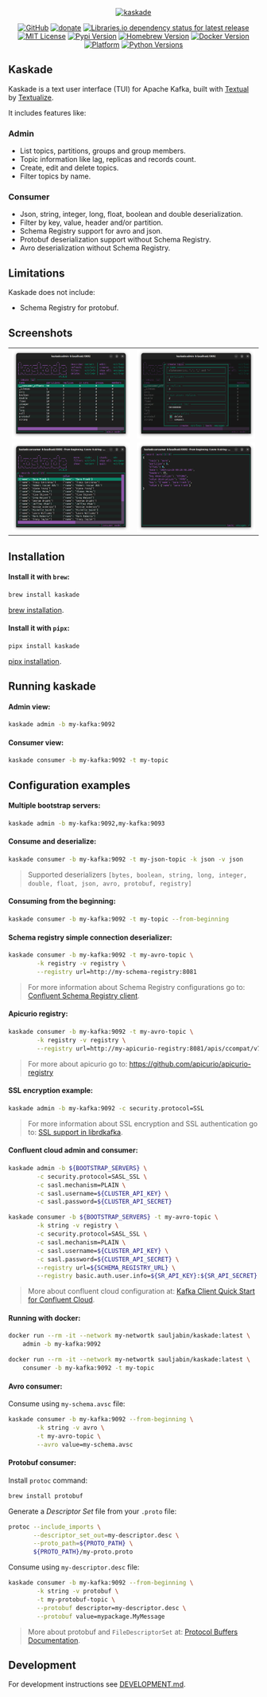 <p align="center">
<a href="https://github.com/sauljabin/kaskade"><img alt="kaskade" width="400" src="https://raw.githubusercontent.com/sauljabin/kaskade/main/screenshots/banner.png"></a>
</p>

<p align="center">
<a href="https://github.com/sauljabin/kaskade"><img alt="GitHub" src="https://img.shields.io/badge/github-blueviolet?logo=github&logoColor=white"></a>
<a href="https://github.com/sponsors/sauljabin"><img alt="donate" src="https://img.shields.io/badge/donate-EA4AAA?logo=github-sponsors&logoColor=white"></a>
<a href="https://libraries.io/pypi/kaskade"><img alt="Libraries.io dependency status for latest release" src="https://img.shields.io/librariesio/release/pypi/kaskade?logo=python&logoColor=white&label="></a>
<a href="https://github.com/sauljabin/kaskade/blob/main/LICENSE"><img alt="MIT License" src="https://img.shields.io/github/license/sauljabin/kaskade"></a>
<a href="https://pypi.org/project/kaskade"><img alt="Pypi Version" src="https://img.shields.io/pypi/v/kaskade"></a>
<a href="https://formulae.brew.sh/formula/kaskade"><img alt="Homebrew Version" src="https://img.shields.io/homebrew/v/kaskade"></a>
<a href="https://hub.docker.com/r/sauljabin/kaskade/tags"><img alt="Docker Version" src="https://img.shields.io/docker/v/sauljabin/kaskade?label=dockerhub"></a>
<a href="https://pypi.org/project/kaskade"><img alt="Platform" src="https://img.shields.io/badge/os-linux%20%7C%20macos-blue"></a>
<a href="https://pypi.org/project/kaskade"><img alt="Python Versions" src="https://img.shields.io/pypi/pyversions/kaskade?label=python"></a>
</p>

## Kaskade

Kaskade is a text user interface (TUI) for Apache Kafka, built with [Textual](https://github.com/Textualize/textual)
by [Textualize](https://www.textualize.io/).

It includes features like:

### Admin

- List topics, partitions, groups and group members.
- Topic information like lag, replicas and records count.
- Create, edit and delete topics.
- Filter topics by name.

### Consumer

- Json, string, integer, long, float, boolean and double deserialization.
- Filter by key, value, header and/or partition.
- Schema Registry support for avro and json.
- Protobuf deserialization support without Schema Registry.
- Avro deserialization without Schema Registry.

## Limitations

Kaskade does not include:

- Schema Registry for protobuf.

## Screenshots

<table>
  <tr>
    <td>
      <img alt="kaskade" src="https://raw.githubusercontent.com/sauljabin/kaskade/main/screenshots/admin.png">
    </td>
    <td>
      <img alt="kaskade" src="https://raw.githubusercontent.com/sauljabin/kaskade/main/screenshots/create-topic.png">
    </td>
  </tr>
  <tr>
    <td>
      <img alt="kaskade" src="https://raw.githubusercontent.com/sauljabin/kaskade/main/screenshots/consumer.png">
    </td>
    <td>
      <img alt="kaskade" src="https://raw.githubusercontent.com/sauljabin/kaskade/main/screenshots/record.png">
    </td>
  </tr>
</table>

## Installation

#### Install it with `brew`:

```bash
brew install kaskade
```

[brew installation](https://brew.sh/).

#### Install it with `pipx`:

```bash
pipx install kaskade
```

[pipx installation](https://pipx.pypa.io/stable/installation/).

## Running kaskade

#### Admin view:

```bash
kaskade admin -b my-kafka:9092
```

#### Consumer view:

```bash
kaskade consumer -b my-kafka:9092 -t my-topic
```

## Configuration examples

#### Multiple bootstrap servers:

```bash
kaskade admin -b my-kafka:9092,my-kafka:9093
```

#### Consume and deserialize:

```bash
kaskade consumer -b my-kafka:9092 -t my-json-topic -k json -v json
```

> Supported deserializers `[bytes, boolean, string, long, integer, double, float, json, avro, protobuf, registry]`

#### Consuming from the beginning:

```bash
kaskade consumer -b my-kafka:9092 -t my-topic --from-beginning
```

#### Schema registry simple connection deserializer:

```bash
kaskade consumer -b my-kafka:9092 -t my-avro-topic \
        -k registry -v registry \
        --registry url=http://my-schema-registry:8081
```

> For more information about Schema Registry configurations go
> to: [Confluent Schema Registry client](https://docs.confluent.io/platform/current/clients/confluent-kafka-python/html/index.html#schemaregistry-client).

#### Apicurio registry:

```bash
kaskade consumer -b my-kafka:9092 -t my-avro-topic \
        -k registry -v registry \
        --registry url=http://my-apicurio-registry:8081/apis/ccompat/v7
```

> For more about apicurio go to: https://github.com/apicurio/apicurio-registry

#### SSL encryption example:

```bash
kaskade admin -b my-kafka:9092 -c security.protocol=SSL
```

> For more information about SSL encryption and SSL authentication go
> to: [SSL support in librdkafka](https://github.com/edenhill/librdkafka/wiki/Using-SSL-with-librdkafka#configure-librdkafka-client).

#### Confluent cloud admin and consumer:

```bash
kaskade admin -b ${BOOTSTRAP_SERVERS} \
        -c security.protocol=SASL_SSL \
        -c sasl.mechanism=PLAIN \
        -c sasl.username=${CLUSTER_API_KEY} \
        -c sasl.password=${CLUSTER_API_SECRET}
```

```bash
kaskade consumer -b ${BOOTSTRAP_SERVERS} -t my-avro-topic \
        -k string -v registry \
        -c security.protocol=SASL_SSL \
        -c sasl.mechanism=PLAIN \
        -c sasl.username=${CLUSTER_API_KEY} \
        -c sasl.password=${CLUSTER_API_SECRET} \
        --registry url=${SCHEMA_REGISTRY_URL} \
        --registry basic.auth.user.info=${SR_API_KEY}:${SR_API_SECRET}
```

> More about confluent cloud configuration
> at: [Kafka Client Quick Start for Confluent Cloud](https://docs.confluent.io/cloud/current/client-apps/config-client.html).

#### Running with docker:

```bash
docker run --rm -it --network my-networtk sauljabin/kaskade:latest \
    admin -b my-kafka:9092
```

```bash
docker run --rm -it --network my-networtk sauljabin/kaskade:latest \
    consumer -b my-kafka:9092 -t my-topic
```

#### Avro consumer:

Consume using `my-schema.avsc` file:

```bash
kaskade consumer -b my-kafka:9092 --from-beginning \
        -k string -v avro \
        -t my-avro-topic \
        --avro value=my-schema.avsc
```

#### Protobuf consumer:

Install `protoc` command:

```bash
brew install protobuf
```

Generate a _Descriptor Set_ file from your `.proto` file:

```bash
protoc --include_imports \
       --descriptor_set_out=my-descriptor.desc \
       --proto_path=${PROTO_PATH} \
       ${PROTO_PATH}/my-proto.proto
```

Consume using `my-descriptor.desc` file:

```bash
kaskade consumer -b my-kafka:9092 --from-beginning \
        -k string -v protobuf \
        -t my-protobuf-topic \
        --protobuf descriptor=my-descriptor.desc \
        --protobuf value=mypackage.MyMessage
```

> More about protobuf and `FileDescriptorSet` at: [Protocol Buffers Documentation](https://protobuf.dev/programming-guides/techniques/#self-description).

## Development

For development instructions see [DEVELOPMENT.md](https://github.com/sauljabin/kaskade/blob/main/DEVELOPMENT.md).
